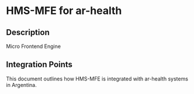 # HMS-MFE for ar-health

## Description

Micro Frontend Engine

## Integration Points

This document outlines how HMS-MFE is integrated with ar-health systems in Argentina.
